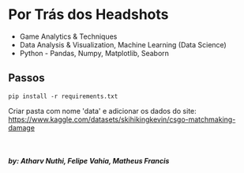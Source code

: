 # Por Trás dos Headshots

- Game Analytics & Techniques
- Data Analysis & Visualization, Machine Learning (Data Science)
- Python - Pandas, Numpy, Matplotlib, Seaborn

## Passos


```
pip install -r requirements.txt
```

Criar pasta com nome 'data' e adicionar os dados do site:
https://www.kaggle.com/datasets/skihikingkevin/csgo-matchmaking-damage

<br>

##### by: Atharv Nuthi, Felipe Vahia, Matheus Francis
